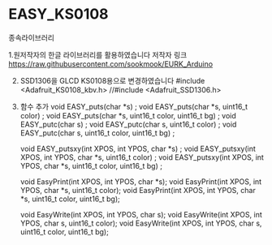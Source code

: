 # EASY_KS0108
종속라이브러리


1.원저작자의 한글 라이브러리를 활용하였습니다 저작자 링크
  https://raw.githubusercontent.com/sookmook/EURK_Arduino

2. SSD1306을 GLCD KS0108용으로 변경하였습니다
   #include <Adafruit_KS0108_kbv.h>
   //#include <Adafruit_SSD1306.h>

3. 함수 추가
   void EASY_puts(char *s) ;
   void EASY_puts(char *s, uint16_t color) ;
   void EASY_puts(char *s, uint16_t color, uint16_t bg) ;
   void EASY_putc(char s) ;
   void EASY_putc(char s, uint16_t color) ;
   void EASY_putc(char s, uint16_t color, uint16_t bg) ;

   void EASY_putsxy(int XPOS, int YPOS, char *s) ;
   void EASY_putsxy(int XPOS, int YPOS, char *s, uint16_t color) ;
   void EASY_putsxy(int XPOS, int YPOS, char *s, uint16_t color, uint16_t bg) ;

   void EasyPrint(int XPOS, int YPOS, char *s);
   void EasyPrint(int XPOS, int YPOS, char *s, uint16_t color);
   void EasyPrint(int XPOS, int YPOS, char *s, uint16_t color, uint16_t bg);

   void EasyWrite(int XPOS, int YPOS, char s);
   void EasyWrite(int XPOS, int YPOS, char s, uint16_t color);
   void EasyWrite(int XPOS, int YPOS, char s, uint16_t color, uint16_t bg);
